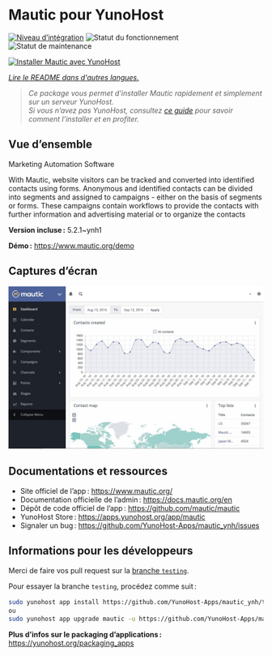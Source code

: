 <!--
Nota bene : ce README est automatiquement généré par <https://github.com/YunoHost/apps/tree/master/tools/readme_generator>
Il NE doit PAS être modifié à la main.
-->

# Mautic pour YunoHost

[![Niveau d’intégration](https://apps.yunohost.org/badge/integration/mautic)](https://ci-apps.yunohost.org/ci/apps/mautic/)
![Statut du fonctionnement](https://apps.yunohost.org/badge/state/mautic)
![Statut de maintenance](https://apps.yunohost.org/badge/maintained/mautic)

[![Installer Mautic avec YunoHost](https://install-app.yunohost.org/install-with-yunohost.svg)](https://install-app.yunohost.org/?app=mautic)

*[Lire le README dans d'autres langues.](./ALL_README.md)*

> *Ce package vous permet d’installer Mautic rapidement et simplement sur un serveur YunoHost.*  
> *Si vous n’avez pas YunoHost, consultez [ce guide](https://yunohost.org/install) pour savoir comment l’installer et en profiter.*

## Vue d’ensemble

Marketing Automation Software

With Mautic, website visitors can be tracked and converted into identified contacts using forms. Anonymous and identified contacts can be divided into segments and assigned to campaigns - either on the basis of segments or forms. These campaigns contain workflows to provide the contacts with further information and advertising material or to organize the contacts

**Version incluse :** 5.2.1~ynh1

**Démo :** <https://www.mautic.org/demo>

## Captures d’écran

![Capture d’écran de Mautic](./doc/screenshots/mautic-Screenshots.jpg)

## Documentations et ressources

- Site officiel de l’app : <https://www.mautic.org/>
- Documentation officielle de l’admin : <https://docs.mautic.org/en>
- Dépôt de code officiel de l’app : <https://github.com/mautic/mautic>
- YunoHost Store : <https://apps.yunohost.org/app/mautic>
- Signaler un bug : <https://github.com/YunoHost-Apps/mautic_ynh/issues>

## Informations pour les développeurs

Merci de faire vos pull request sur la [branche `testing`](https://github.com/YunoHost-Apps/mautic_ynh/tree/testing).

Pour essayer la branche `testing`, procédez comme suit :

```bash
sudo yunohost app install https://github.com/YunoHost-Apps/mautic_ynh/tree/testing --debug
ou
sudo yunohost app upgrade mautic -u https://github.com/YunoHost-Apps/mautic_ynh/tree/testing --debug
```

**Plus d’infos sur le packaging d’applications :** <https://yunohost.org/packaging_apps>
